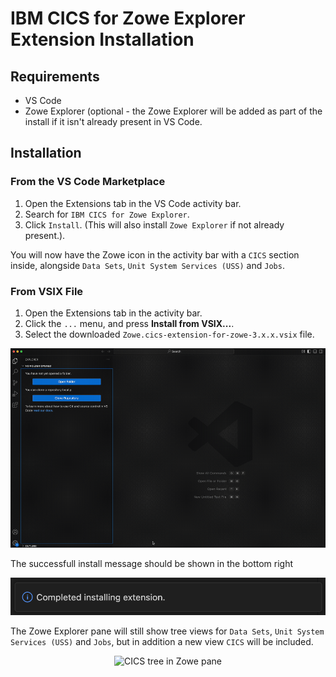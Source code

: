 # IBM CICS for Zowe Explorer Extension Installation

## Requirements

- VS Code
- Zowe Explorer (optional - the Zowe Explorer will be added as part of the install if it isn't already present in VS Code.

## Installation

### From the VS Code Marketplace

1. Open the Extensions tab in the VS Code activity bar.
2. Search for `IBM CICS for Zowe Explorer`.
3. Click `Install`. (This will also install `Zowe Explorer` if not already present.).

You will now have the Zowe icon in the activity bar with a `CICS` section inside, alongside `Data Sets`, `Unit System Services (USS)` and `Jobs`.

### From VSIX File

1. Open the Extensions tab in the activity bar.
2. Click the `...` menu, and press **Install from VSIX...**.
3. Select the downloaded `Zowe.cics-extension-for-zowe-3.x.x.vsix` file.

<p align="center">
<img src="./images/installing_vsix.gif" alt="Installing IBM CICS for Zowe Explorer" width="700px"/> 
</p>

The successfull install message should be shown in the bottom right

<p align="center">
<img src="./images/info-message-install-completed.png" alt="IBM CICS for Zowe Explorer install completed" width="550px"/> 
</p>

The Zowe Explorer pane will still show tree views for `Data Sets`, `Unit System Services (USS)` and `Jobs`, but in addition a new view `CICS` will be included.

<p align="center">
<img src="./images/cics-tree-in-zowe-pane.png" alt="CICS tree in Zowe pane" width="300px"/> 
</p>
